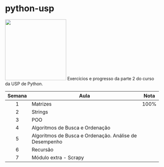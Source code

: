 # python-usp

<img src="http://scs.usp.br/identidadevisual/wp-content/uploads/2013/08/usp-logo-png.png" width="200">
Exercícios e progresso da parte 2 do curso da USP de Python.


| Semana | Aula | Nota| 
| :--: | ---------------------------------------------------------------------------------------------------------------------------------------------------------------- | -------------------------------------------------------------------------------------------------------------------------------------------------------- |
|  1   | Matrizes | 100%
|  2   | Strings |
|  3  | POO |
|  4   | Algoritmos de Busca e Ordenação|
|  5   | Algoritmos de Busca e Ordenação. Análise de Desempenho |
|  6   | Recursão |
|  7   | Módulo extra - Scrapy |
